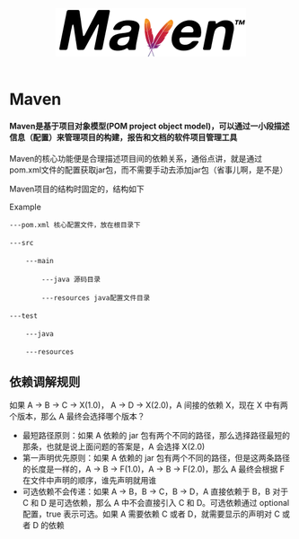 <div align="center"> <img src="../pictures//maven-logo-black-on-white.png"/> </div><br>

# Maven

#### Maven是基于项目对象模型(POM project object model)，可以通过一小段描述信息（配置）来管理项目的构建，报告和文档的软件项目管理工具

Maven的核心功能便是合理描述项目间的依赖关系，通俗点讲，就是通过pom.xml文件的配置获取jar包，而不需要手动去添加jar包（省事儿啊，是不是）

Maven项目的结构时固定的，结构如下

Example

    ---pom.xml 核心配置文件，放在根目录下
    
    ---src
    
        ---main
        
            ---java 源码目录
            
            ---resources java配置文件目录
            
    ---test
    
        ---java
        
        ---resources
        

## 依赖调解规则

如果 A -> B -> C -> X(1.0)， A -> D -> X(2.0)，A 间接的依赖 X，现在 X 中有两个版本，那么 A 最终会选择哪个版本？

* 最短路径原则：如果 A 依赖的 jar 包有两个不同的路径，那么选择路径最短的那条，也就是说上面问题的答案是，A 会选择 X(2.0)
* 第一声明优先原则：如果 A 依赖的 jar 包有两个不同的路径，但是这两条路径的长度是一样的，A -> B -> F(1.0)，A -> B -> F(2.0)，那么 A 最终会根据 F 在文件中声明的顺序，谁先声明就用谁
* 可选依赖不会传递：如果 A -> B，B -> C，B -> D，A 直接依赖于 B，B 对于 C 和 D 是可选依赖，那么 A 中不会直接引入 C 和 D。可选依赖通过 optional 配置，true 表示可选。如果 A 需要依赖 C 或者 D，就需要显示的声明对 C 或者 D 的依赖
